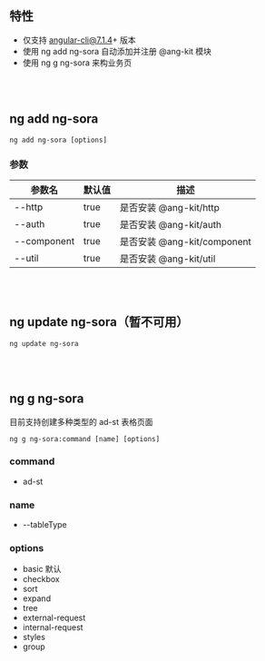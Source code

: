 ## 特性
- 仅支持 angular-cli@7.1.4+ 版本
- 使用 ng add ng-sora 自动添加并注册 @ang-kit 模块
- 使用 ng g ng-sora 来构业务页

<br>
<br>

## ng add ng-sora
```angular
ng add ng-sora [options]
```
### 参数
|参数名|默认值|描述|
|------|------|------|
| --http | true | 是否安装 @ang-kit/http |
| --auth | true | 是否安装 @ang-kit/auth |
| --component | true | 是否安装 @ang-kit/component |
| --util | true | 是否安装 @ang-kit/util |

<br>
<br>

## ng update ng-sora（暂不可用）
```angular
ng update ng-sora
```
<br>
<br>

## ng g ng-sora
目前支持创建多种类型的 ad-st 表格页面
```angular
ng g ng-sora:command [name] [options]
```

### command
- ad-st

### name
- --tableType

### options
- basic 默认
- checkbox
- sort
- expand
- tree
- external-request
- internal-request
- styles
- group

